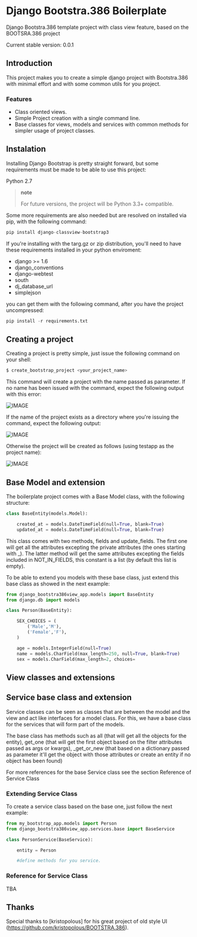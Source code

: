Django Bootstra.386 Boilerplate
===========================

Django Bootstra.386 template project with class view feature, based on the BOOTSRA.386 project

Current stable version: 0.0.1

## Introduction

This project makes you to create a simple django project with Bootstra.386 with minimal effort and with some common utils
for you project.

### Features

* Class oriented views.
* Simple Project creation with a single command line.
* Base classes for views, models and services with common methods for simpler usage of project classes.

## Instalation

Installing Django Bootstrap is pretty straight forward, but some requirements must be made to be able to use this project:

Python 2.7

> **note**
>
> For future versions, the project will be Python 3.3+ compatible.

Some more requirements are also needed but are resolved on installed via pip, with the following command:

```python
pip install django-classview-bootstrap3
```

If you're installing with the targ.gz or zip distribution, you'll need to have these requirements installed in your python enviroment:

* django >= 1.6
* django_conventions
* django-webtest
* south
* dj_database_url
* simplejson

you can get them with the following command, after you have the project uncompressed:

```python
pip install -r requirements.txt
```

## Creating a project

Creating a project is pretty simple, just issue the following command on your shell:



```python
$ create_bootstrap_project <your_project_name>
```

This command will create a project with the name passed as parameter. If no name has been issued with the command, expect
the following output with this error:

![IMAGE](https://raw.github.com/bossiernesto/django-bootstra.386-classview/master/django_bootstrap386view/doc/images/no_project_name.png)

If the name of the project exists as a directory where you're issuing the command, expect the following output:

![IMAGE](https://raw.github.com/bossiernesto/django-bootstra.386-classview/master/django_bootstra386view/doc/images/existing_project_name.png)

Otherwise the project will be created as follows (using testapp as the project name):

![IMAGE](https://raw.github.com/bossiernesto/django-bootstra.386-classview/master/django_bootstrap386view/doc/images/correct_project_name.png)

## Base Model and extension

The boilerplate project comes with a Base Model class, with the following structure:

```python
class BaseEntity(models.Model):

    created_at = models.DateTimeField(null=True, blank=True)
    updated_at = models.DateTimeField(null=True, blank=True)
```

This class comes with two methods, fields and update_fields. The first one will get all the attributes excepting the
private attributes (the ones starting with _). The latter method will get the same attributes excepting the fields
included in NOT_IN_FIELDS, this constant is a list (by default this list is empty).

To be able to extend you models with these base class, just extend this base class as showed in the next example:

```python
from django_bootstra386view_app.models import BaseEntity
from django.db import models

class Person(BaseEntity):

    SEX_CHOICES = (
        ('Male','M'),
        ('Female','F'),
    )

    age = models.IntegerField(null=True)
    name = models.CharField(max_length=250, null=True, blank=True)
    sex = models.CharField(max_length=2, choices=
```

## View classes and extensions



## Service base class and extension

Service classes can be seen as classes that are between the model and the view and act like interfaces for a model class.
For this, we have a base class for the services that will form part of the models.

The base class has methods such as all (that will get all the objects for the entity), get_one (that will get the first
object based on the filter attributes passed as args or kwargs), _get_or_new (that based on a dictionary passed as parameter
it'll get the object with those attributes or create an entity if no object has been found)

For more references for the base Service class see the section Reference of Service Class

### Extending Service Class

To create a service class based on the base one, just follow the next example:

```python
from my_bootstrap_app.models import Person
from django_bootstra386view_app.services.base import BaseService

class PersonService(BaseService):

    entity = Person

    #define methods for you service.

```

### Reference for Service Class

TBA

## Thanks

Special thanks to [kristopolous] for his great project of old style UI (https://github.com/kristopolous/BOOTSTRA.386).


